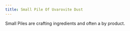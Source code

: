 ```yaml
---
title: Small Pile Of Uvarovite Dust
---
```


<ItemImage file="small_pile_of_uvarovite_dust" alt="Small Pile Of Uvarovite Dust" size="200" />

Small Piles are crafting ingredients and often a by product.
